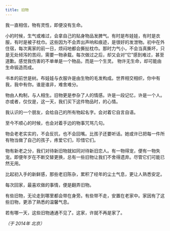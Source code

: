 ```yaml
---
title: 旧物
---
```


我一直相信，物有灵性，即便没有生命。

小的时候，生气或难过，会拿自己的贴身物品发脾气。有时是布娃娃，有时是衣服，有时是被子枕巾。这些因为不会弄出声响和痕迹，是很好的发泄物。初中在外住宿，每次离家的前一日，烦闷地都会撕扯枕巾。那时力气小，不会当真撕坏，只是无处倾泻的苦闷，需要一物承载。每次做过之后，却又会对“它”感到难过，甚至道歉。感觉我伤害的不单单是一个物品，而是一个生灵。
物许无生命，却可能由生命锻造而成。

书本的前世是树。布娃娃与衣服许是由生物的毛发构成。世界相交相织，你中有我，我中有你。谁是谁非，难舍难分。

物由人构制，与人相生。旧物更是参杂了人的情感。许是一段记忆，许是一个人。亦或者，仅仅是，这一天，我们买下这件物品时，的心情。

我认识的一个朋友，会给自己的所有物起名字。会对着它自言自语。

至今不顺心的时候，也会对着手边的物事咒骂几句。

物会老老实实的，不会反抗，也不会回嘴。比孩子还要听话。她或许已把每一件所有物当做了自己的孩子，疼爱它们，珍惜它们。

物有新老之分，我们对待新旧物就如同对待新旧恋人。有一物得宠，便有一物失宠。即便年岁在不断交替更换，总有一些旧物让我们不舍得遗弃。尽管它们可能已然无用。

比起初入手的新鲜感，那些老旧陈杂，累积了经年的尘土气息，更让人熟悉安定。

每次回家，最喜欢做的事情，便是翻弄旧物。

有些旧物，无论走到哪里都会带在身旁。有些带不走，安置在老家中。家因有了这些旧物，更添了熟悉的温馨气息。

若有哪一天，这些旧物通通不见了。这家，许就不再是家了。

*（于 2014年 北京）*
